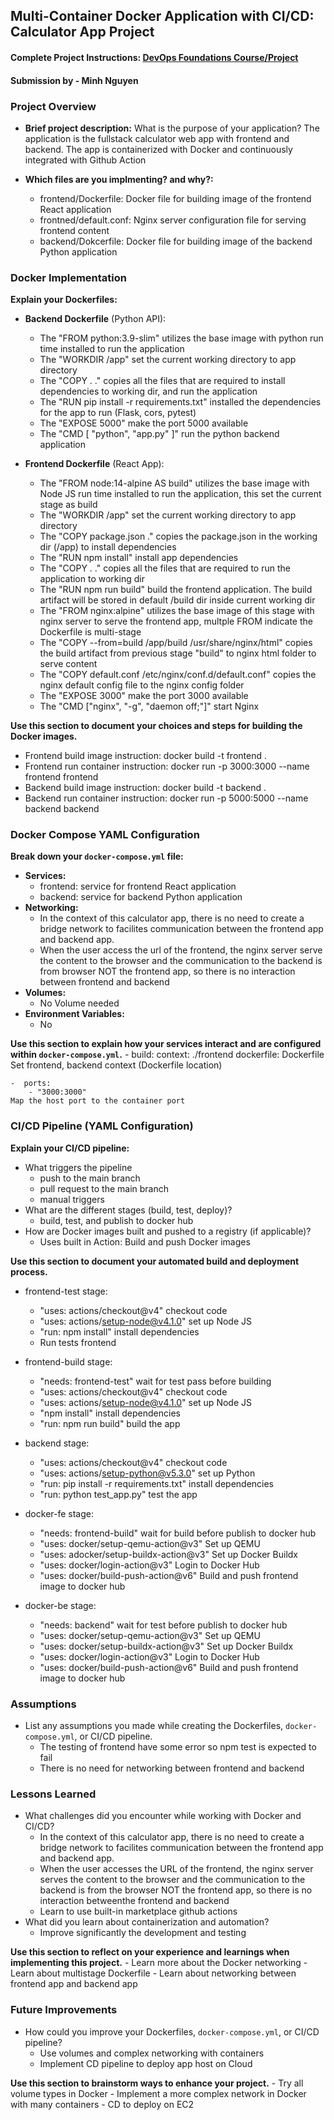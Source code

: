## Multi-Container Docker Application with CI/CD: Calculator App Project

#### Complete Project Instructions: [DevOps Foundations Course/Project](https://github.com/shiftkey-labs/DevOps-Foundations-Course/tree/master/Project)

#### Submission by - **Minh Nguyen**

### Project Overview

- **Brief project description:** What is the purpose of your application?
The application is the fullstack calculator web app with frontend and backend. The app is containerized with Docker and continuously integrated with Github Action


- **Which files are you implmenting? and why?:**
    - frontend/Dockerfile: Docker file for building image of the frontend React application
    - frontned/default.conf: Nginx server configuration file for serving frontend content 
    - backend/Dokcerfile: Docker file for building image of the backend Python application

### Docker Implementation

**Explain your Dockerfiles:**

- **Backend Dockerfile** (Python API):
    - The "FROM python:3.9-slim" utilizes the base image with python run time installed to run the application
    - The "WORKDIR /app" set the current working directory to app directory
    - The "COPY . ." copies all the files that are required to install dependencies to working dir, and run the application
    - The "RUN pip install -r requirements.txt" installed the dependencies for the app to run (Flask, cors, pytest)
    - The "EXPOSE 5000" make the port 5000 available
    - The "CMD [ "python", "app.py" ]" run the python backend application

- **Frontend Dockerfile** (React App):
    - The "FROM node:14-alpine AS build" utilizes the base image with Node JS run time installed to run the application, this set the current stage as build
    - The "WORKDIR /app" set the current working directory to app directory
    - The "COPY package.json ." copies the package.json in the working dir (/app) to install dependencies
    - The "RUN npm install" install app dependencies
    - The "COPY . ." copies all the files that are required to run the application to working dir
    - The "RUN npm run build" build the frontend application. The build artifact will be stored in default /build dir inside current working dir
    - The "FROM nginx:alpine" utilizes the base image of this stage with nginx server to serve the frontend app, multple FROM indicate the Dockerfile is multi-stage
    - The "COPY --from=build /app/build /usr/share/nginx/html" copies the build artifact from previous stage "build" to nginx html folder to serve content
    - The "COPY default.conf /etc/nginx/conf.d/default.conf" copies the nginx default config file to the nginx config folder
    - The "EXPOSE 3000" make the port 3000 available
    - The "CMD ["nginx", "-g", "daemon off;"]" start Nginx

**Use this section to document your choices and steps for building the Docker images.**
- Frontend build image instruction: docker build -t frontend . 
- Frontend run container instruction: docker run -p 3000:3000 --name frontend frontend
- Backend build image instruction: docker build -t backend . 
- Backend run container instruction: docker run -p 5000:5000 --name backend backend

### Docker Compose YAML Configuration

**Break down your `docker-compose.yml` file:**

- **Services:** 
    - frontend: service for frontend React application
    - backend: service for backend Python application
- **Networking:** 
    - In the context of this calculator app, there is no need to create a bridge network to facilites communication between the frontend app and backend app. 
    - When the user access the url of the frontend, the nginx server serve the content to the browser and the communication to the backend is from browser NOT the frontend app, so there is no interaction between frontend and backend
- **Volumes:** 
    - No Volume needed
- **Environment Variables:**
    - No

**Use this section to explain how your services interact and are configured within `docker-compose.yml`.**
    -  build:
        context: ./frontend
        dockerfile: Dockerfile
    Set frontend, backend context (Dockerfile location)

    -  ports: 
        - "3000:3000"
    Map the host port to the container port


### CI/CD Pipeline (YAML Configuration)

**Explain your CI/CD pipeline:**

- What triggers the pipeline 
    - push to the main branch
    - pull request to the main branch
    - manual triggers
- What are the different stages (build, test, deploy)?
    - build, test, and publish to docker hub
- How are Docker images built and pushed to a registry (if applicable)?
    - Uses built in Action: Build and push Docker images

**Use this section to document your automated build and deployment process.**
- frontend-test stage:
    - "uses: actions/checkout@v4" checkout code
    - "uses: actions/setup-node@v4.1.0" set up Node JS
    - "run: npm install" install dependencies
    - Run tests frontend

- frontend-build stage:
    - "needs: frontend-test" wait for test pass before building
    - "uses: actions/checkout@v4" checkout code
    - "uses: actions/setup-node@v4.1.0" set up Node JS
    - "npm install" install dependencies
    - "run: npm run build" build the app
      
- backend stage:
    - "uses: actions/checkout@v4" checkout code
    - "uses: actions/setup-python@v5.3.0" set up Python
    - "run: pip install -r requirements.txt" install dependencies
    - "run: python test_app.py" test the app
      
- docker-fe stage:
    - "needs: frontend-build" wait for build before publish to docker hub
    - "uses: docker/setup-qemu-action@v3" Set up QEMU
    - "uses: adocker/setup-buildx-action@v3" Set up Docker Buildx
    - "uses: docker/login-action@v3" Login to Docker Hub
    - "uses: docker/build-push-action@v6" Build and push frontend image to docker hub
      
- docker-be stage:
    - "needs: backend" wait for test before publish to docker hub
    - "uses: docker/setup-qemu-action@v3" Set up QEMU
    - "uses: docker/setup-buildx-action@v3" Set up Docker Buildx
    - "uses: docker/login-action@v3" Login to Docker Hub
    - "uses: docker/build-push-action@v6" Build and push frontend image to docker hub

### Assumptions

- List any assumptions you made while creating the Dockerfiles, `docker-compose.yml`, or CI/CD pipeline. 
    - The testing of frontend have some error so npm test is expected to fail
    - There is no need for networking between frontend and backend

### Lessons Learned

- What challenges did you encounter while working with Docker and CI/CD?
    - In the context of this calculator app, there is no need to create a bridge network to facilites communication between the frontend app and backend app. 
    - When the user accesses the URL of the frontend, the nginx server serves the content to the browser and the communication to the backend is from the browser NOT the frontend app, so there is no interaction betweenthe  frontend and backend
    - Learn to use built-in marketplace github actions
- What did you learn about containerization and automation?
    - Improve significantly the development and testing

**Use this section to reflect on your experience and learnings when implementing this project.**
    - Learn more about the Docker networking
    - Learn about multistage Dockerfile
    - Learn about networking between frontend app and backend app

### Future Improvements

- How could you improve your Dockerfiles, `docker-compose.yml`, or CI/CD pipeline? 
    - Use volumes and complex networking with containers 
    - Implement CD pipeline to deploy app host on Cloud

**Use this section to brainstorm ways to enhance your project.**
    - Try all volume types in Docker 
    - Implement a more complex network in Docker with many containers
    - CD to deploy on EC2 
